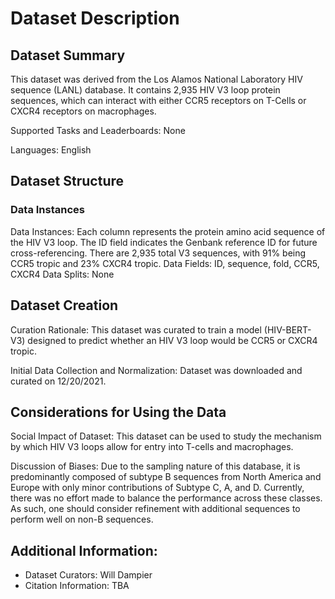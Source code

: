 # Dataset Description 


## Dataset Summary

This dataset was derived from the Los Alamos National Laboratory HIV sequence (LANL) database. 
It contains 2,935 HIV V3 loop protein sequences, which can interact with either CCR5 receptors on T-Cells or CXCR4 receptors on macrophages. 

Supported Tasks and Leaderboards: None 

Languages: English 
 
## Dataset Structure

### Data Instances
Data Instances: Each column represents the protein amino acid sequence of the HIV V3 loop. 
The ID field indicates the Genbank reference ID for future cross-referencing. 
There are 2,935 total V3 sequences, with 91% being CCR5 tropic and 23% CXCR4 tropic. 
Data Fields: ID, sequence, fold, CCR5, CXCR4 
Data Splits: None 
 
## Dataset Creation

Curation Rationale: This dataset was curated to train a model (HIV-BERT-V3) designed to predict whether an HIV V3 loop would be CCR5 or CXCR4 tropic. 

Initial Data Collection and Normalization: Dataset was downloaded and curated on 12/20/2021.  

## Considerations for Using the Data

Social Impact of Dataset: This dataset can be used to study the mechanism by which HIV V3 loops allow for entry into T-cells and macrophages. 

Discussion of Biases: Due to the sampling nature of this database, it is predominantly composed of subtype B sequences from North America and Europe with only minor contributions of Subtype C, A, and D. 
Currently, there was no effort made to balance the performance across these classes. 
As such, one should consider refinement with additional sequences to perform well on non-B sequences. 

## Additional Information: 
 - Dataset Curators: Will Dampier 
 - Citation Information: TBA
